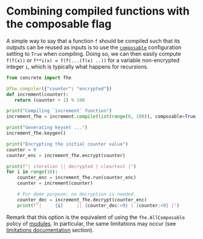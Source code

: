 # Combining compiled functions with the composable flag

A simple way to say that a function `f` should be compiled such that its outputs can be reused as inputs is to use the
[`composable`](../guides/configure.md#options) configuration setting to `True` when compiling. Doing so, we can then easily compute `f(f(x))` or `f**i(x) = f(f(...(f(x) ..))` for a variable non-encrypted integer `i`, which is typically what happens for recursions.

```python
from concrete import fhe

@fhe.compiler({"counter": "encrypted"})
def increment(counter):
   return (counter + 1) % 100

print("Compiling `increment` function")
increment_fhe = increment.compile(list(range(0, 100)), composable=True)

print("Generating keyset ...")
increment_fhe.keygen()

print("Encrypting the initial counter value")
counter = 0
counter_enc = increment_fhe.encrypt(counter)

print(f"| iteration || decrypted | cleartext |")
for i in range(10):
    counter_enc = increment_fhe.run(counter_enc)
    counter = increment(counter)

    # For demo purpose; no decryption is needed.
    counter_dec = increment_fhe.decrypt(counter_enc)
    print(f"|     {i}     || {counter_dec:<9} | {counter:<9} |")
```

Remark that this option is the equivalent of using the `fhe.AllComposable` policy of [modules](composing_functions_with_modules.md). In particular, the same limitations may occur (see [limitations documentation](composing_functions_with_modules.md#limitations) section).




